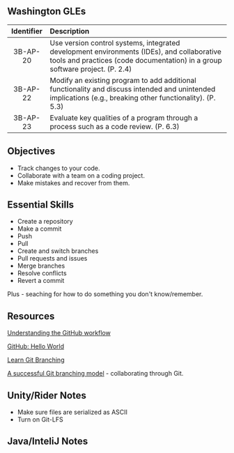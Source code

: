 
## Washington GLEs

| Identifier | Description |
| :---:      | :--- |
| 3B-AP-20   | Use version control systems, integrated development environments (IDEs), and collaborative tools and practices (code documentation) in a group software project. (P. 2.4) |
| 3B-AP-22   | Modify an existing program to add additional functionality and discuss intended and unintended implications (e.g., breaking other functionality). (P. 5.3) |
| 3B-AP-23   | Evaluate key qualities of a program through a process such as a code review. (P. 6.3) |

## Objectives

* Track changes to your code.
* Collaborate with a team on a coding project.
* Make mistakes and recover from them.

## Essential Skills

* Create a repository
* Make a commit
* Push
* Pull
* Create and switch branches
* Pull requests and issues
* Merge branches
* Resolve conflicts
* Revert a commit

Plus - seaching for how to do something you don't know/remember.

## Resources

[Understanding the GitHub workflow](https://guides.github.com/introduction/flow/)

[GitHub: Hello World](https://guides.github.com/activities/hello-world/)

[Learn Git Branching](https://learngitbranching.js.org)

[A successful Git branching model](https://nvie.com/posts/a-successful-git-branching-model/) - collaborating through Git.

## Unity/Rider Notes

* Make sure files are serialized as ASCII
* Turn on Git-LFS

## Java/InteliJ Notes

